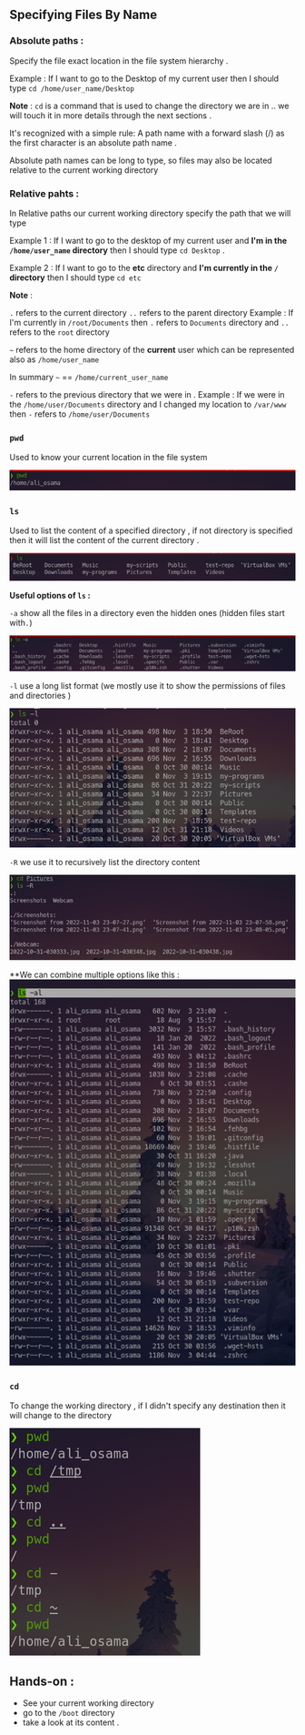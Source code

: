 ## Specifying Files By Name

### Absolute paths : 

Specify the file exact location in the file system hierarchy .

Example : 
If I want to go to the Desktop of my current user then I should type `cd /home/user_name/Desktop`

**Note** :
`cd` is a command that is used to change the directory we are in .. we will touch it in more details through the next sections .

It's recognized with a simple rule: A path name with a forward slash (/) as the first character is an absolute path name .

Absolute path names can be long to type, so files may also be located relative to the
current working directory

### Relative pahts : 

In Relative paths our current working directory specify the path that we will type 

Example 1 : 
If I want to go to the desktop of my current user and **I'm in the `/home/user_name` directory** then I should type `cd Desktop` .

Example  2 : 
If I want to go to the **etc** directory and **I'm currently in the `/` directory** then I should type `cd etc`

**Note** :

`.` refers to the current directory 
`..` refers to the parent directory 
Example : 
If I'm currently in `/root/Documents`
then `.` refers to `Documents` directory and `..` refers to the `root` directory 

`~` refers to the home directory of the **current** user which can be represented also as `/home/user_name`

In summary `~` == `/home/current_user_name`

`-` refers to the previous directory that we were in .
Example : 
If we were in the `/home/user/Documents` directory and I changed my location to `/var/www` then `-` refers to `/home/user/Documents`

### `pwd`

Used to know your current location in the file system 

![](imgs/pwd.png)

### `ls`

Used to list the content of a specified directory , if not directory is specified then it will list the content of the current directory .

![](imgs/ls.png)

**Useful options of  `ls` :**

`-a`  show all the files in a directory even the hidden ones (hidden files start with`.`)

![](imgs/ls-a.png)

`-l` use a long list format (we mostly use it to show the permissions of files and directories )

![](imgs/ls-l.png)


`-R` we use it to recursively list the directory content 

![](imgs/ls-R.png)

**We can combine multiple options like this : 
![](imgs/combine_options.png)

### `cd`

To change the working directory , if I didn't specify any destination then it will change to the directory 

![](imgs/cd.png)

## Hands-on : 
- See your current working directory 
- go to the `/boot` directory
- take a look at its content .